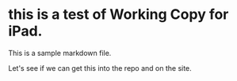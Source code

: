 # this is a test of Working Copy for iPad.

This is a sample markdown file.

Let's see if we can get this into the repo and on the site.